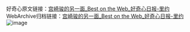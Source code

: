 好奇心原文链接：[宫崎骏的另一面_Best on the Web_好奇心日报-里约](https://www.qdaily.com/articles/4366.html)
WebArchive归档链接：[宫崎骏的另一面_Best on the Web_好奇心日报-里约](http://web.archive.org/web/20190623154516/https://www.qdaily.com/articles/4366.html)
![image](http://ww3.sinaimg.cn/large/007d5XDply1g3vfqs85hcj30u02dr7mx)